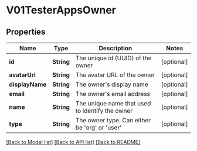 # V01TesterAppsOwner

## Properties
Name | Type | Description | Notes
------------ | ------------- | ------------- | -------------
**id** | **String** | The unique id (UUID) of the owner | [optional] 
**avatarUrl** | **String** | The avatar URL of the owner | [optional] 
**displayName** | **String** | The owner&#39;s display name | [optional] 
**email** | **String** | The owner&#39;s email address | [optional] 
**name** | **String** | The unique name that used to identify the owner | [optional] 
**type** | **String** | The owner type. Can either be &#39;org&#39; or &#39;user&#39; | [optional] 

[[Back to Model list]](../README.md#documentation-for-models) [[Back to API list]](../README.md#documentation-for-api-endpoints) [[Back to README]](../README.md)


